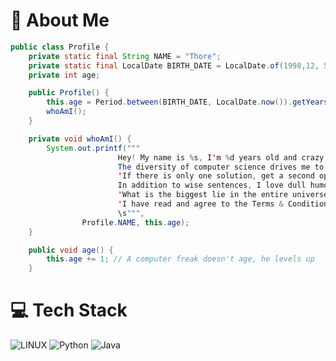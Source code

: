# 💫 About Me
```Java
public class Profile {
    private static final String NAME = "Thore";
    private static final LocalDate BIRTH_DATE = LocalDate.of(1998,12, 5);
    private int age;

    public Profile() {
        this.age = Period.between(BIRTH_DATE, LocalDate.now()).getYears();
        whoAmI();
    }

    private void whoAmI() {
        System.out.printf("""
                        Hey! My name is %s, I'm %d years old and crazy about technology.
                        The diversity of computer science drives me to keep going.
                        'If there is only one solution, get a second opinion' - Timothy High
                        In addition to wise sentences, I love dull humor.
                        'What is the biggest lie in the entire universe?'
                        'I have read and agree to the Terms & Conditions.'
                        \s""",
                Profile.NAME, this.age);
    }

    public void age() {
        this.age += 1; // A computer freak doesn't age, he levels up
    }
```

# 💻 Tech Stack
![LINUX](https://img.shields.io/badge/Linux-FCC624?style=for-the-badge&logo=linux&logoColor=black)
![Python](https://img.shields.io/badge/python-3670A0?style=for-the-badge&logo=python&logoColor=ffdd54)
![Java](https://img.shields.io/badge/java-%23ED8B00.svg?style=for-the-badge&logo=java&logoColor=white)


<!-- ## 🌐 Socials
-->
<!-- ### ✍️ Dev Quote
![](https://quotes-github-readme.vercel.app/api?type=vetical&theme=radical) -->



